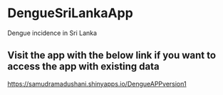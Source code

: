 # DengueSriLankaApp
Dengue incidence in Sri Lanka

## Visit the app with the below link if you want to access the app with existing data

https://samudramadushani.shinyapps.io/DengueAPPversion1
